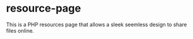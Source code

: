 # resource-page
This is a PHP resources page that allows a sleek seemless design to share files online.
